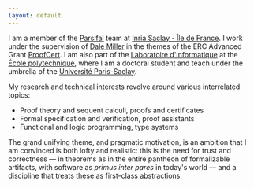 ```yaml
---
layout: default
---
```


I am a member of the [Parsifal](https://team.inria.fr/parsifal/) team
at [Inria Saclay - Île de France](https://www.inria.fr/en/centre/saclay).
I work under the supervision of [Dale Miller](http://www.lix.polytechnique.fr/Labo/Dale.Miller/)
in the themes of the ERC Advanced Grant [ProofCert](https://team.inria.fr/parsifal/proofcert/).
I am also part of the [Laboratoire d'Informatique](https://www.lix.polytechnique.fr/)
at the [École polytechnique](https://www.polytechnique.edu/), where I am a doctoral student and teach
under the umbrella of the [Université Paris-Saclay](https://www.universite-paris-saclay.fr/).

My research and technical interests revolve around various interrelated topics:

 * Proof theory and sequent calculi, proofs and certificates
 * Formal specification and verification, proof assistants
 * Functional and logic programming, type systems

The grand unifying theme, and pragmatic motivation, is an ambition that I am
convinced is both lofty and realistic: this is the need for trust and
correctness — in theorems as in the entire pantheon of formalizable artifacts,
with software as *primus inter pares* in today's world — and a discipline that
treats these as first-class abstractions.
